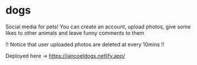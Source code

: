 # dogs

Social media for pets!
You can create an account, upload photos, give some likes to other animals and leave funny comments to them

!! Notice that user uploaded photos are deleted at every 10mins !!


Deployed here -> https://iancoeldogs.netlify.app/
